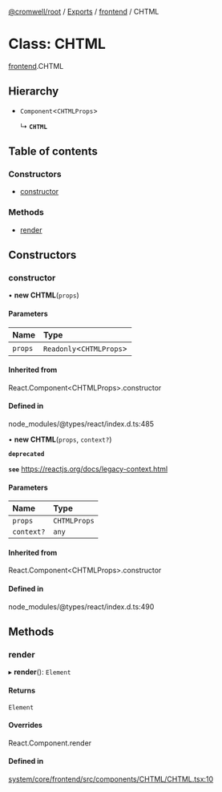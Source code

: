 [@cromwell/root](../README.md) / [Exports](../modules.md) / [frontend](../modules/frontend.md) / CHTML

# Class: CHTML

[frontend](../modules/frontend.md).CHTML

## Hierarchy

- `Component`<`CHTMLProps`\>

  ↳ **`CHTML`**

## Table of contents

### Constructors

- [constructor](frontend.CHTML.md#constructor)

### Methods

- [render](frontend.CHTML.md#render)

## Constructors

### constructor

• **new CHTML**(`props`)

#### Parameters

| Name | Type |
| :------ | :------ |
| `props` | `Readonly`<`CHTMLProps`\> |

#### Inherited from

React.Component<CHTMLProps\>.constructor

#### Defined in

node_modules/@types/react/index.d.ts:485

• **new CHTML**(`props`, `context?`)

**`deprecated`**

**`see`** https://reactjs.org/docs/legacy-context.html

#### Parameters

| Name | Type |
| :------ | :------ |
| `props` | `CHTMLProps` |
| `context?` | `any` |

#### Inherited from

React.Component<CHTMLProps\>.constructor

#### Defined in

node_modules/@types/react/index.d.ts:490

## Methods

### render

▸ **render**(): `Element`

#### Returns

`Element`

#### Overrides

React.Component.render

#### Defined in

[system/core/frontend/src/components/CHTML/CHTML.tsx:10](https://github.com/CromwellCMS/Cromwell/blob/master/system/core/frontend/src/components/CHTML/CHTML.tsx#L10)
